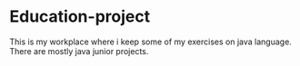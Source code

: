 # Education-project
This is my workplace where i keep some of my exercises on java language. 
There are mostly java junior projects.
